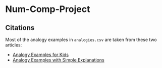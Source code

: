 # Num-Comp-Project

## Citations
Most of the analogy examples in `analogies.csv` are taken from these two articles:
- [Analogy Examples for Kids](https://examples.yourdictionary.com/analogy-examples-for-kids.html)
- [Analogy Examples with Simple Explanations](https://examples.yourdictionary.com/analogy-ex.html)